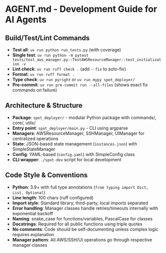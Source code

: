 # AGENT.md - Development Guide for AI Agents

## Build/Test/Lint Commands
- **Test all**: `uv run python run_tests.py` (with coverage)
- **Single test**: `uv run python -m pytest tests/test_aws_manager.py::TestAWSResourceManager::test_initialization -v`
- **Lint check**: `uv run ruff check .` (add `--fix` to auto-fix)
- **Format**: `uv run ruff format .`
- **Type check**: `uv run pyright` or `uv run mypy spot_deployer/`
- **Pre-commit**: `uv run pre-commit run --all-files` (shows exact fix commands on failure)

## Architecture & Structure
- **Package**: `spot_deployer/` - modular Python package with commands/, core/, utils/
- **Entry point**: `spot_deployer/main.py` - CLI using argparse
- **Managers**: AWSResourceManager, SSHManager, UIManager for centralized operations
- **State**: JSON-based state management (`instances.json`) with SimpleStateManager
- **Config**: YAML-based (`config.yaml`) with SimpleConfig class
- **CLI wrapper**: `./spot-dev` script for local development

## Code Style & Conventions
- **Python**: 3.9+ with full type annotations (`from typing import Dict, List, Optional`)
- **Line length**: 100 chars (ruff configured)
- **Import style**: Standard library, third-party, local imports separated
- **Error handling**: Manager classes handle retries/timeouts internally with exponential backoff
- **Naming**: snake_case for functions/variables, PascalCase for classes
- **Docstrings**: Required for all public functions using triple quotes
- **No comments**: Code should be self-documenting unless complex logic requires explanation
- **Manager pattern**: All AWS/SSH/UI operations go through respective manager classes
